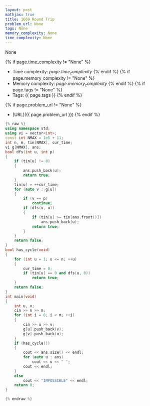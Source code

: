 ```yaml
---
layout: post
mathjax: true
title: 1669 Round Trip
problem_url: None
tags: None
memory_complexity: None
time_complexity: None
---
```


None


{% if page.time_complexity != "None" %}
- Time complexity: ${{ page.time_complexity }}$
{% endif %}
{% if page.memory_complexity != "None" %}
- Memory complexity: ${{ page.memory_complexity }}$
{% endif %}
{% if page.tags != "None" %}
- Tags: {{ page.tags }}
{% endif %}

{% if page.problem_url != "None" %}
- [URL]({{ page.problem_url }})
{% endif %}

```cpp
{% raw %}
using namespace std;
using vi = vector<int>;
const int NMAX = 1e5 + 11;
int n, m, tin[NMAX], cur_time;
vi g[NMAX], ans;
bool dfs(int u, int p)
{
    if (tin[u] != 0)
    {
        ans.push_back(u);
        return true;
    }
    tin[u] = ++cur_time;
    for (auto v : g[u])
    {
        if (v == p)
            continue;
        if (dfs(v, u))
        {
            if (tin[u] >= tin[ans.front()])
                ans.push_back(u);
            return true;
        }
    }
    return false;
}
bool has_cycle(void)
{
    for (int u = 1; u <= n; ++u)
    {
        cur_time = 0;
        if (tin[u] == 0 and dfs(u, 0))
            return true;
    }
    return false;
}
int main(void)
{
    int u, v;
    cin >> n >> m;
    for (int i = 0; i < m; ++i)
    {
        cin >> u >> v;
        g[u].push_back(v);
        g[v].push_back(u);
    }
    if (has_cycle())
    {
        cout << ans.size() << endl;
        for (auto u : ans)
            cout << u << " ";
        cout << endl;
    }
    else
        cout << "IMPOSSIBLE" << endl;
    return 0;
}

{% endraw %}
```